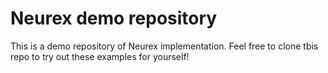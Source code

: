 # Neurex demo repository

This is a demo repository of Neurex implementation. Feel free to clone tbis repo to try out these examples for yourself!

```bash

```